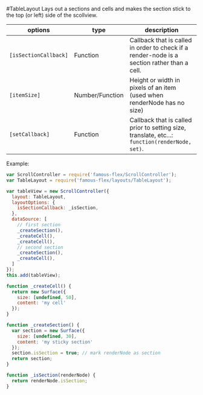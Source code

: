 <a name="module_TableLayout"></a>
#TableLayout
Lays out a sections and cells and makes the section stick to the top (or left) side
of the scollview.

|options|type|description|
|---|---|---|
|`[isSectionCallback]`|Function|Callback that is called in order to check if a render-node is a section rather than a cell.|
|`[itemSize]`|Number/Function|Height or width in pixels of an item (used when renderNode has no size)|
|`[setCallback]`|Function|Callback that is called prior to setting size, translate, etc...: `function(renderNode, set)`.|

Example:

```javascript
var ScrollController = require('famous-flex/ScrollController');
var TableLayout = require('famous-flex/layouts/TableLayout');

var tableView = new ScrollController({
  layout: TableLayout,
  layoutOptions: {
    isSectionCallback: _isSection,
  },
  dataSource: [
    // first section
    _createSection(),
    _createCell(),
    _createCell(),
    // second section
    _createSection(),
    _createCell(),
  ]
});
this.add(tableView);

function _createCell() {
  return new Surface({
    size: [undefined, 50],
    content: 'my cell'
  });
}

function _createSection() {
  var section = new Surface({
    size: [undefined, 30],
    content: 'my sticky section'
  });
  section.isSection = true; // mark renderNode as section
  return section;
}

function _isSection(renderNode) {
  return renderNode.isSection;
}
```

